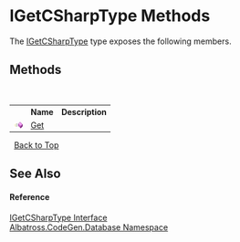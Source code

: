 # IGetCSharpType Methods
 

The <a href="T_Albatross_CodeGen_Database_IGetCSharpType.md">IGetCSharpType</a> type exposes the following members.


## Methods
&nbsp;<table><tr><th></th><th>Name</th><th>Description</th></tr><tr><td>![Public method](media/pubmethod.gif "Public method")</td><td><a href="M_Albatross_CodeGen_Database_IGetCSharpType_Get.md">Get</a></td><td /></tr></table>&nbsp;
<a href="#igetcsharptype-methods">Back to Top</a>

## See Also


#### Reference
<a href="T_Albatross_CodeGen_Database_IGetCSharpType.md">IGetCSharpType Interface</a><br /><a href="N_Albatross_CodeGen_Database.md">Albatross.CodeGen.Database Namespace</a><br />